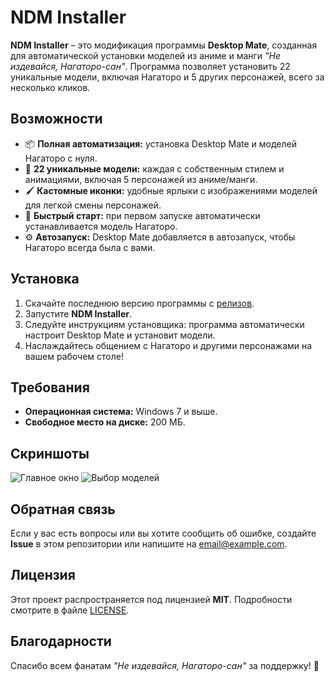 # NDM Installer  

**NDM Installer** – это модификация программы **Desktop Mate**, созданная для автоматической установки моделей из аниме и манги *"Не издевайся, Нагаторо-сан"*. Программа позволяет установить 22 уникальные модели, включая Нагаторо и 5 других персонажей, всего за несколько кликов.  

## Возможности  
- 📦 **Полная автоматизация:** установка Desktop Mate и моделей Нагаторо с нуля.  
- 🎨 **22 уникальные модели:** каждая с собственным стилем и анимациями, включая 5 персонажей из аниме/манги.  
- 🖌️ **Кастомные иконки:** удобные ярлыки с изображениями моделей для легкой смены персонажей.  
- 🚀 **Быстрый старт:** при первом запуске автоматически устанавливается модель Нагаторо.  
- ⚙️ **Автозапуск:** Desktop Mate добавляется в автозапуск, чтобы Нагаторо всегда была с вами.  

## Установка  
1. Скачайте последнюю версию программы с [релизов](#).  
2. Запустите **NDM Installer**.  
3. Следуйте инструкциям установщика: программа автоматически настроит Desktop Mate и установит модели.  
4. Наслаждайтесь общением с Нагаторо и другими персонажами на вашем рабочем столе!  

## Требования  
- **Операционная система:** Windows 7 и выше.  
- **Свободное место на диске:** 200 МБ.  

## Скриншоты  
![Главное окно](https://github.com/user-attachments/assets/3dd2edfc-36c4-450c-8240-716acea8a237)
![Выбор моделей](https://github.com/user-attachments/assets/1960a206-e79f-4a56-809d-b6a6adc55bb9)

## Обратная связь  
Если у вас есть вопросы или вы хотите сообщить об ошибке, создайте **Issue** в этом репозитории или напишите на [email@example.com](mailto:email@example.com).  

## Лицензия  
Этот проект распространяется под лицензией **MIT**. Подробности смотрите в файле [LICENSE](LICENSE).  

## Благодарности  
Спасибо всем фанатам *"Не издевайся, Нагаторо-сан"* за поддержку! 💖  
